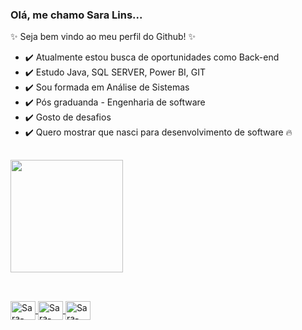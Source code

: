 ### Olá, me chamo Sara Lins...

✨ Seja bem vindo ao meu perfil do Github! ✨

- ✔️ Atualmente estou busca de oportunidades como Back-end
- ✔️ Estudo Java, SQL SERVER, Power BI, GIT
- ✔️ Sou formada em Análise de Sistemas
- ✔️ Pós graduanda - Engenharia de software
- ✔️ Gosto de desafios
- ✔️ Quero mostrar que nasci para desenvolvimento de software 🔥
##

<div align=left">
  <a href="https://github.com/sara-lins">
  <img height="180em" src="https://github-readme-stats.vercel.app/api?username=sara-lins&show_icons=true&theme=dracula&include_all_commits=true&count_private=true"/>
</div>
  
  ##
  
  <div style="display: inline_block"><br>
  <img align="center" alt="Sara-Java" height="30" width="40" src="https://cdn.jsdelivr.net/gh/devicons/devicon/icons/java/java-original-wordmark.svg" />
  <img align="center" alt="Sara-git" height="30" width="40" src="https://cdn.jsdelivr.net/gh/devicons/devicon/icons/git/git-original.svg" />
  <img align="center" alt="Sara-SQLSERVER" height="30" width="40" src="https://cdn.jsdelivr.net/gh/devicons/devicon/icons/microsoftsqlserver/microsoftsqlserver-plain-wordmark.svg" />
</div>
